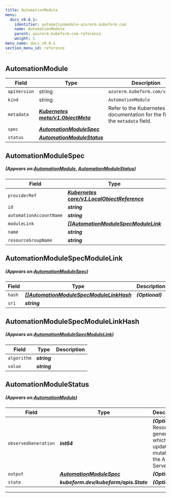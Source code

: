 ```yaml
---
title: AutomationModule
menu:
  docs_v0.0.1:
    identifier: automationmodule-azurerm.kubeform.com
    name: AutomationModule
    parent: azurerm.kubeform.com-reference
    weight: 1
menu_name: docs_v0.0.1
section_menu_id: reference
---
```


## AutomationModule
| Field | Type | Description |
| ------ | ----- | ----------- |
| `apiVersion` | string | `azurerm.kubeform.com/v1alpha1` |
|    `kind` | string | `AutomationModule` |
| `metadata` | ***[Kubernetes meta/v1.ObjectMeta](https://kubernetes.io/docs/reference/generated/kubernetes-api/v1.13/#objectmeta-v1-meta)***|Refer to the Kubernetes API documentation for the fields of the `metadata` field.|
| `spec` | ***[AutomationModuleSpec](#AutomationModuleSpec)***||
| `status` | ***[AutomationModuleStatus](#AutomationModuleStatus)***||
## AutomationModuleSpec
##### (Appears on:[AutomationModule](#AutomationModule), [AutomationModuleStatus](#AutomationModuleStatus))
| Field | Type | Description |
| ------ | ----- | ----------- |
| `providerRef` | ***[Kubernetes core/v1.LocalObjectReference](https://kubernetes.io/docs/reference/generated/kubernetes-api/v1.13/#localobjectreference-v1-core)***||
| `id` | ***string***||
| `automationAccountName` | ***string***||
| `moduleLink` | ***[[]AutomationModuleSpecModuleLink](#AutomationModuleSpecModuleLink)***||
| `name` | ***string***||
| `resourceGroupName` | ***string***||
## AutomationModuleSpecModuleLink
##### (Appears on:[AutomationModuleSpec](#AutomationModuleSpec))
| Field | Type | Description |
| ------ | ----- | ----------- |
| `hash` | ***[[]AutomationModuleSpecModuleLinkHash](#AutomationModuleSpecModuleLinkHash)***| ***(Optional)*** |
| `uri` | ***string***||
## AutomationModuleSpecModuleLinkHash
##### (Appears on:[AutomationModuleSpecModuleLink](#AutomationModuleSpecModuleLink))
| Field | Type | Description |
| ------ | ----- | ----------- |
| `algorithm` | ***string***||
| `value` | ***string***||
## AutomationModuleStatus
##### (Appears on:[AutomationModule](#AutomationModule))
| Field | Type | Description |
| ------ | ----- | ----------- |
| `observedGeneration` | ***int64***| ***(Optional)*** Resource generation, which is updated on mutation by the API Server.|
| `output` | ***[AutomationModuleSpec](#AutomationModuleSpec)***| ***(Optional)*** |
| `state` | ***kubeform.dev/kubeform/apis.State***| ***(Optional)*** |
---
